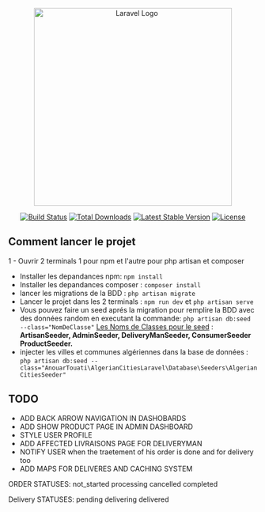 <p align="center"><a href="https://laravel.com" target="_blank"><img src="https://raw.githubusercontent.com/laravel/art/master/logo-lockup/5%20SVG/2%20CMYK/1%20Full%20Color/laravel-logolockup-cmyk-red.svg" width="400" alt="Laravel Logo"></a></p>

<p align="center">
<a href="https://github.com/laravel/framework/actions"><img src="https://github.com/laravel/framework/workflows/tests/badge.svg" alt="Build Status"></a>
<a href="https://packagist.org/packages/laravel/framework"><img src="https://img.shields.io/packagist/dt/laravel/framework" alt="Total Downloads"></a>
<a href="https://packagist.org/packages/laravel/framework"><img src="https://img.shields.io/packagist/v/laravel/framework" alt="Latest Stable Version"></a>
<a href="https://packagist.org/packages/laravel/framework"><img src="https://img.shields.io/packagist/l/laravel/framework" alt="License"></a>
</p>

## Comment lancer le projet

1 - Ouvrir 2 terminals 1 pour npm et l'autre pour php artisan et composer

-   Installer les depandances npm: `npm install`
-   Installer les depandances composer : `composer install`
-   lancer les migrations de la BDD : `php artisan migrate`
-   Lancer le projet dans les 2 terminals : `npm run dev` et `php artisan serve`
-   Vous pouvez faire un seed aprés la migration pour remplire la BDD avec des données random en executant la
    commande: `php artisan db:seed --class="NomDeClasse"`
    <u>Les Noms de Classes pour le seed</u> : **ArtisanSeeder, AdminSeeder, DeliveryManSeeder, ConsumerSeeder
    ProductSeeder.**
- injecter les villes et communes algériennes dans la base de données :
`php artisan db:seed --class="AnouarTouati\AlgerianCitiesLaravel\Database\Seeders\AlgerianCitiesSeeder"`

## TODO

-   ADD BACK ARROW NAVIGATION IN DASHOBARDS
-   ADD SHOW PRODUCT PAGE IN ADMIN DASHBOARD
-   STYLE USER PROFILE
-   ADD AFFECTED LIVRAISONS PAGE FOR DELIVERYMAN
-   NOTIFY USER when the traetement of his order is done and for delivery too
-   ADD MAPS FOR DELIVERES AND CACHING SYSTEM

ORDER STATUSES:
not_started
processing
cancelled
completed

Delivery STATUSES:
pending
delivering
delivered
